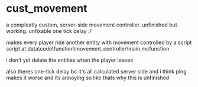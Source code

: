 # cust_movement
a compleatly custom, server-side movement controller. unfinished but working. unfixable one tick delay :/

makes every player ride another entity with movement controlled by a script
script at data\code\function\movement_controller\main.mcfunction

i don't yet delete the entities when the player leaves

also theres one-tick delay bc it's all calculated server side and i think ping makes it worse and its annoying so like
thats why this is unfinished

